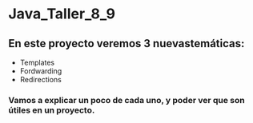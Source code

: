 # Java_Taller_8_9

## En este proyecto veremos 3 nuevastemáticas:
- Templates
- Fordwarding
- Redirections

### Vamos a explicar un poco de cada uno, y poder ver que son útiles en un proyecto.
